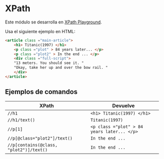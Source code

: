# XPath

Este módulo se desarrolla en [XPath Playground](https://scrapinghub.github.io/xpath-playground/).

Usa el siguiente ejemplo en HTML:

```html
<article class ="main-article">
    <h1> Titanic(1997) </h1>
    <p class ="plot" > 84 years later... </p>
    <p class ="plot2" > In the end ... </p>
    <div class ="full-script">
    "13 meters. You should see it. "
    "Okay, take her up and over the bow rail. "
    </div>
</article>
```

## Ejemplos de comandos

| XPath | Devuelve |
| ------------- | ------------- |
| `//h1` | `<h1> Titanic(1997) </h1>` |
| `//h1/text()` | `Titanic(1997)` |
| `//p[1]` | `<p class ="plot" > 84 years later... </p>` |
| `//p[@class="plot2"]/text()` | `In the end ...` |
| `//p[contains(@class, "plot2")]/text()` | `In the end ...` |

